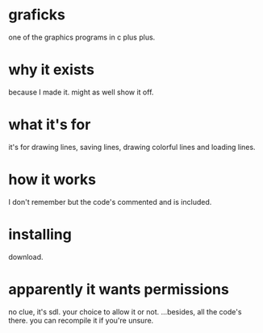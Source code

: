 # graficks
one of the graphics programs in c plus plus.

# why it exists
because I made it. might as well show it off.

# what it's for
it's for drawing lines, saving lines, drawing colorful lines and loading lines.

# how it works
I don't remember but the code's commented and is included.

# installing
download.

# apparently it wants permissions
no clue, it's sdl. your choice to allow it or not. ...besides, all the code's there. you can recompile it if you're unsure.
